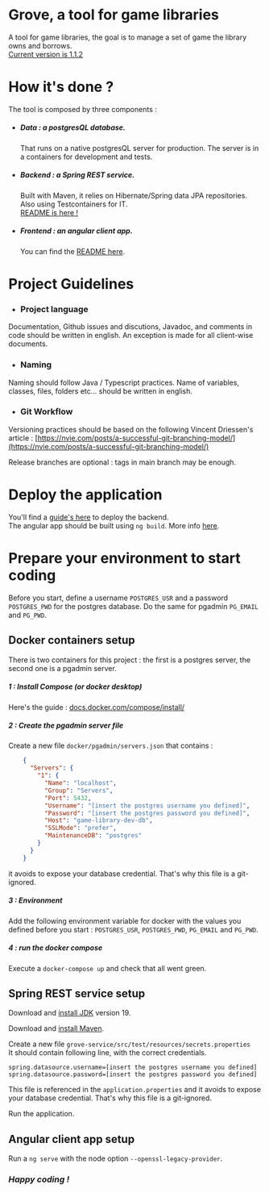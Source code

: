 # Grove, a tool for game libraries

A tool for game libraries, the goal is to manage a set of game the library owns and borrows. \
[Current version is 1.1.2](./CHANGELOG.md)

# How it's done ?

The tool is composed by three components :

- ##### Data : a postgresQL database.
    That runs on a native postgresQL server for production. The server is in a containers for development and tests.

- ##### Backend : a Spring REST service.
    Built with Maven, it relies on Hibernate/Spring data JPA repositories. Also using Testcontainers for IT. \
    [README is here !](./grove-service/README.md)
 
- ##### Frontend : an angular client app.
  You can find the [README here](./grove-webapp/README.md). 


# Project Guidelines

- ### Project language

Documentation, Github issues and discutions, Javadoc, and comments in code should be written in english.
An exception is made for all client-wise documents.

- ### Naming

Naming should follow Java / Typescript practices. Name of variables, classes, files, folders etc... should be written in
english.

- ### Git Workflow

Versioning practices should be based on the following Vincent Driessen's
article : [https://nvie.com/posts/a-successful-git-branching-model/](https://nvie.com/posts/a-successful-git-branching-model/)

Release branches are optional : tags in main branch may be enough.

# Deploy the application
You'll find a [guide's here](./grove-service/README.md) to deploy the backend. \
The angular app should be built using `ng build`. More info [here](./grove-webapp/README.md).
 

# Prepare your environment to start coding

Before you start, define a username `POSTGRES_USR` and a password `POSTGRES_PWD` for the postgres database. Do the same
for pgadmin `PG_EMAIL` and `PG_PWD`.

## Docker containers setup

There is two containers for this project : the first is a postgres server, the second one is a pgadmin server.

##### 1 : Install Compose (or docker desktop)

Here's the guide : [docs.docker.com/compose/install/](https://docs.docker.com/compose/install/)

##### 2 : Create the pgadmin server file

Create a new file `docker/pgadmin/servers.json` that contains :

```    json
    {
      "Servers": {
        "1": {
          "Name": "localhost",
          "Group": "Servers",
          "Port": 5432,
          "Username": "[insert the postgres username you defined]",
          "Password": "[insert the postgres password you defined]",
          "Host": "game-library-dev-db",
          "SSLMode": "prefer",
          "MaintenanceDB": "postgres"
        }
      }
    }
```
it avoids to expose your database credential. That's why this file is a git-ignored.

##### 3 : Environment

Add the following environment variable for docker with the values you defined before you start :
`POSTGRES_USR`, `POSTGRES_PWD`, `PG_EMAIL` and `PG_PWD`.

##### 4 : run the docker compose

Execute a `docker-compose up` and check that all went green.

## Spring REST service setup

Download and [install JDK](https://adoptium.net/temurin/releases/?version=19) version 19.

Download and [install Maven](https://maven.apache.org/install.html).

Create a new file `grove-service/src/test/resources/secrets.properties` \
It should contain following line, with the correct credentials.

```properties
spring.datasource.username=[insert the postgres username you defined]
spring.datasource.password=[insert the postgres password you defined]
```
This file is referenced in the `application.properties` and it avoids to expose your database credential. That's why
this file is a git-ignored.

Run the application.

## Angular client app setup

Run a `ng serve` with the node option `--openssl-legacy-provider`.

### *Happy coding !*

 